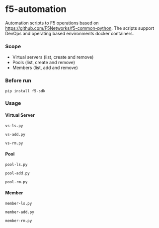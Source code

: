 # f5-automation
Automation scripts to F5 operations based on https://github.com/F5Networks/f5-common-python. The scripts support DevOps and operating based environments docker containers.

### Scope

* Virtual servers (list, create and remove)
* Pools (list, create and remove)
* Members (list, add and remove)

### Before run

```
pip install f5-sdk
```

### Usage

#### Virtual Server
```
vs-ls.py 
```

```
vs-add.py 
```

```
vs-rm.py 
```

#### Pool

```
pool-ls.py 
```

```
pool-add.py 
```

```
pool-rm.py 
```

#### Member

```
member-ls.py 
```

```
member-add.py 
```

```
member-rm.py 
```



